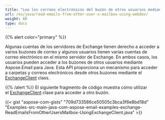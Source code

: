 ```yaml
---
title: "Lea los correos electrónicos del buzón de otros usuarios mediante WebDAV"
url: /es/java/read-emails-from-other-user-s-mailbox-using-webdav/
weight: 80
type: docs
---
```


{{% alert color="primary" %}}

Algunas cuentas de los servidores de Exchange tienen derecho a acceder a varios buzones de correo y algunos usuarios tienen varias cuentas de correo electrónico en el mismo servidor de Exchange. En ambos casos, los usuarios pueden acceder a los buzones de otros usuarios mediante Aspose.Email para Java. Esta API proporciona un mecanismo para acceder a carpetas y correos electrónicos desde otros buzones mediante el [ExchangeClient](https://apireference.aspose.com/email/java/com.aspose.email/exchangeclient) class.

{{% /alert %}}
El siguiente fragmento de código muestra cómo utilizar el [ExchangeClient](https://apireference.aspose.com/email/java/com.aspose.email/exchangeclient) clase para acceder a otro buzón.

{{< gist "aspose-com-gists" "709d733586ce50505c3bca3f6e8bd18d" "Examples-src-main-java-com-aspose-email-examples-exchange-ReadEmailsFromOtherUsersMailbox-UsingExchangeClient.java" >}}

